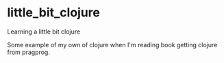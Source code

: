 # little_bit_clojure
Learning a little bit clojure

Some example of my own of clojure when I'm reading book getting clojure from pragprog.
